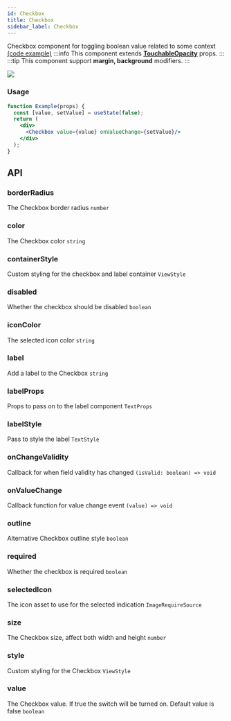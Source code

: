 ```yaml
---
id: Checkbox
title: Checkbox
sidebar_label: Checkbox
---
```


Checkbox component for toggling boolean value related to some context  
[(code example)](https://github.com/wix/react-native-ui-lib/blob/master/demo/src/screens/componentScreens/CheckboxScreen.tsx)
:::info
This component extends **[TouchableOpacity](/docs/components/basic/TouchableOpacity)** props.
:::
:::tip
This component support **margin, background** modifiers.
:::
<div style={{display: 'flex', flexDirection: 'row', overflowX: 'auto', maxHeight: '500px', alignItems: 'center'}}><img style={{maxHeight: '420px'}} src={'https://github.com/wix/react-native-ui-lib/blob/master/demo/showcase/Checkbox/Checkbox.gif?raw=true'}/>

</div>

### Usage
``` jsx live
function Example(props) {
  const [value, setValue] = useState(false);
  return (
    <div>
      <Checkbox value={value} onValueChange={setValue}/>
    </div>
  );
}
```
## API
### borderRadius
The Checkbox border radius
`number ` 

### color
The Checkbox color
`string ` 

### containerStyle
Custom styling for the checkbox and label container
`ViewStyle ` 

### disabled
Whether the checkbox should be disabled
`boolean ` 

### iconColor
The selected icon color
`string ` 

### label
Add a label to the Checkbox
`string ` 

### labelProps
Props to pass on to the label component
`TextProps ` 

### labelStyle
Pass to style the label
`TextStyle ` 

### onChangeValidity
Callback for when field validity has changed
`(isValid: boolean) => void ` 

### onValueChange
Callback function for value change event
`(value) => void ` 

### outline
Alternative Checkbox outline style
`boolean ` 

### required
Whether the checkbox is required
`boolean ` 

### selectedIcon
The icon asset to use for the selected indication
`ImageRequireSource ` 

### size
The Checkbox size, affect both width and height
`number ` 

### style
Custom styling for the Checkbox
`ViewStyle ` 

### value
The Checkbox value. If true the switch will be turned on. Default value is false
`boolean ` 


